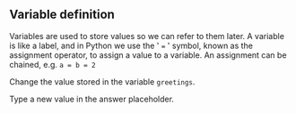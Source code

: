 ## Variable definition

Variables are used to store values so we can refer to them later. A variable 
is like a label, and in Python we use the ' `=` ' symbol, known as the 
assignment operator, to assign a value to a variable. An assignment can be 
chained, e.g. `a = b = 2`   
  
Change the value stored in the variable `greetings`.  

<div class="hint">Type a new value in the answer placeholder.</div>

